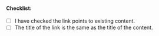 #### Checklist:

- [ ] I have checked the link points to existing content.
- [ ] The title of the link is the same as the title of the content.
